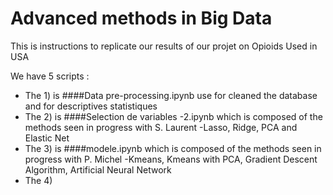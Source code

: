 # Advanced methods in Big Data 

This is instructions to replicate our results of our projet on Opioids Used in USA 

We have 5 scripts : 

- The 1) is ####Data pre-processing.ipynb use for cleaned the database and for descriptives statistiques 
- The 2) is ####Selection de variables -2.ipynb which is composed of the methods seen in progress with S. Laurent 
    -Lasso, Ridge, PCA and Elastic Net 
- The 3) is ####modele.ipynb which is composed of the methods seen in progress with P. Michel
    -Kmeans, Kmeans with PCA, Gradient Descent Algorithm, Artificial Neural Network 
- The 4) 

